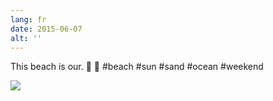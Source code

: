 ```yaml
---
lang: fr
date: 2015-06-07
alt: ''
---
```


This beach is our. 🌊 🌴 #beach #sun #sand #ocean #weekend

![](/photos/2015-06-07-1433677079.jpg)